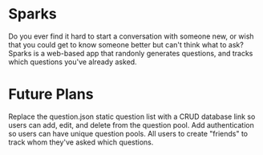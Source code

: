 # Sparks

Do you ever find it hard to start a conversation with someone new, or wish that you could get to know someone better but can't think what to ask? Sparks is a web-based app that randonly generates questions, and tracks which questions you've already asked. 

# Future Plans

Replace the question.json static question list with a CRUD database link so users can add, edit, and delete from the question pool. Add authentication so users can have unique question pools. All users to create "friends" to track whom they've asked which questions. 